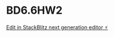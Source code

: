 # BD6.6HW2

[Edit in StackBlitz next generation editor ⚡️](https://stackblitz.com/~/github.com/SagarKhanra/BD6.6HW2)